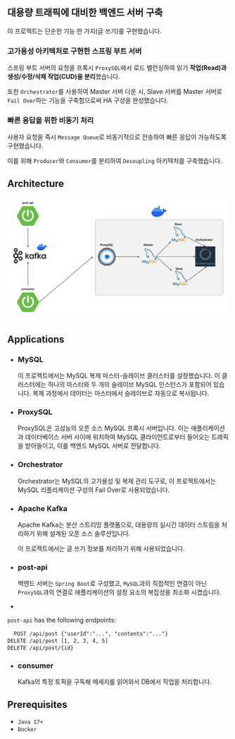 ## 대용량 트래픽에 대비한 백엔드 서버 구축

이 프로젝트는 단순한 기능 한 가지(글 쓰기)를 구현했습니다.

### 고가용성 아키텍처로 구현한 스프링 부트 서버
스프링 부트 서버의 요청을 프록시 `ProxySQL`에서 로드 밸런싱하여 읽기 **작업(Read)과 생성/수정/삭제 작업(CUD)을 분리**했습니다. 

또한 `Orchestrator`를 사용하여 Master 서버 다운 시, Slave 서버를 Master 서버로 `Fail Over`하는 기능을 구축함으로써 HA 구성을 완성했습니다.

### 빠른 응답을 위한 비동기 처리
사용자 요청을 즉시 `Message Queue`로 비동기적으로 전송하여 빠른 응답이 가능하도록 구현했습니다. 

이를 위해 `Producer`와 `Consumer`를 분리하여 `Decoupling` 아키텍처를 구축했습니다.
## Architecture

![image](/image/architecture.png)

## Applications

- ### MySQL

  이 프로젝트에서는 MySQL 복제 마스터-슬레이브 클러스터를 설정했습니다. 이 클러스터에는 하나의 마스터와 두 개의 슬레이브 MySQL 인스턴스가 포함되어 있습니다. 복제 과정에서 데이터는 마스터에서 슬레이브로 자동으로 복사됩니다.

- ### ProxySQL

  ProxySQL은 고성능의 오픈 소스 MySQL 프록시 서버입니다. 이는 애플리케이션과 데이터베이스 서버 사이에 위치하여 MySQL 클라이언트로부터 들어오는 트래픽을 받아들이고, 이를 백엔드 MySQL 서버로 전달합니다.

- ### Orchestrator

  Orchestrator는 MySQL의 고가용성 및 복제 관리 도구로, 이 프로젝트에서는 MySQL 리플리케이션 구성의 Fail Over로 사용되었습니다.

- ### Apache Kafka

  Apache Kafka는 분산 스트리밍 플랫폼으로, 대용량의 실시간 데이터 스트림을 처리하기 위해 설계된 오픈 소스 솔루션입니다.

  이 프로젝트에서는 글 쓰기 정보를 처리하기 위해 사용되었습니다.

- ### post-api

  백엔드 서버는 `Spring Boot`로 구성했고, `MySQL`과의 직접적인 연결이 아닌 `ProxySQL`과의 연결로 애플리케이션의 설정 요소의 복잡성을 최소화 시켰습니다.
- 

  `post-api` has the following endpoints:
  ```
    POST /api/post {"userId":"...", "contents":"..."}
  DELETE /api/post [1, 2, 3, 4, 5]
  DELETE /api/post/{id}
  ```

- ### consumer

  Kafka의 특정 토픽을 구독해 메세지를 읽어와서 DB에서 작업을 처리합니다.

## Prerequisites

- `Java 17+`
- `Docker`
